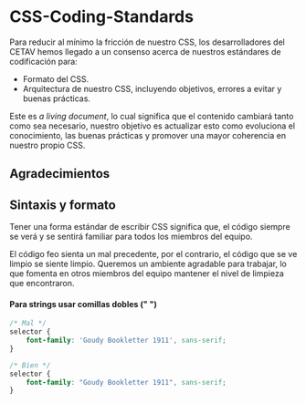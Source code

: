CSS-Coding-Standards
====================

Para reducir al mínimo la fricción de nuestro CSS, los desarrolladores del CETAV hemos llegado a un consenso acerca de nuestros estándares de codificación para:

* Formato del CSS.
* Arquitectura de nuestro CSS, incluyendo objetivos, errores a evitar y buenas prácticas.

Este es *a living document*, lo cual significa que el contenido cambiará tanto como sea necesario, nuestro objetivo es actualizar esto como evoluciona el conocimiento, las buenas prácticas y promover una mayor coherencia en nuestro propio CSS.

## Agradecimientos

## Sintaxis y formato

Tener una forma estándar de escribir CSS significa que, el código siempre se verá y se sentirá familiar para todos los miembros del equipo.

El código feo sienta un mal precedente, por el contrario, el código que se ve limpio se siente limpio. Queremos un ambiente agradable para trabajar, lo que fomenta en otros miembros del equipo mantener el nivel de limpieza que encontraron.

####  Para strings usar comillas dobles (" ")

```css
/* Mal */
selector {
	font-family: 'Goudy Bookletter 1911', sans-serif;
}

/* Bien */
selector {
	font-family: "Goudy Bookletter 1911", sans-serif;
}
```




